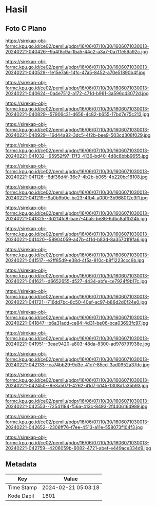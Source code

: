 # Hasil

## Foto C Plano

https://sirekap-obj-formc.kpu.go.id/ce02/pemilu/pdpr/16/06/07/10/30/1606071030013-20240221-040426--9a4f8c9a-1ba5-44c2-a3a7-0a7f1e59a92c.jpg

https://sirekap-obj-formc.kpu.go.id/ce02/pemilu/pdpr/16/06/07/10/30/1606071030013-20240221-040529--1e15e7a6-14fc-47a5-8452-a70e51890b4f.jpg

https://sirekap-obj-formc.kpu.go.id/ce02/pemilu/pdpr/16/06/07/10/30/1606071030013-20240221-040624--0a4e7512-a172-471d-b961-3a596c43072d.jpg

https://sirekap-obj-formc.kpu.go.id/ce02/pemilu/pdpr/16/06/07/10/30/1606071030013-20240221-040829--57906c31-d656-4c82-b655-17bd7e75c213.jpg

https://sirekap-obj-formc.kpu.go.id/ce02/pemilu/pdpr/16/06/07/10/30/1606071030013-20240221-040929--16d44a92-3dc5-4f2b-bee9-503cd308f029.jpg

https://sirekap-obj-formc.kpu.go.id/ce02/pemilu/pdpr/16/06/07/10/30/1606071030013-20240221-041032--95952f97-17f3-4136-bd40-4d8c8bbb9655.jpg

https://sirekap-obj-formc.kpu.go.id/ce02/pemilu/pdpr/16/06/07/10/30/1606071030013-20240221-041126--6df36d4f-36c7-4b2b-b065-4b220bc18108.jpg

https://sirekap-obj-formc.kpu.go.id/ce02/pemilu/pdpr/16/06/07/10/30/1606071030013-20240221-041219--9a0b9b0e-bc23-4fb4-a000-3b9680f2c3f1.jpg

https://sirekap-obj-formc.kpu.go.id/ce02/pemilu/pdpr/16/06/07/10/30/1606071030013-20240221-041325--3d214fc8-bae7-4ba5-be86-6dbc8affb24b.jpg

https://sirekap-obj-formc.kpu.go.id/ce02/pemilu/pdpr/16/06/07/10/30/1606071030013-20240221-041420--58904059-a47b-4f1d-b83d-8a35701f8fa6.jpg

https://sirekap-obj-formc.kpu.go.id/ce02/pemilu/pdpr/16/06/07/10/30/1606071030013-20240221-041517--e2ff85d9-e38d-4f5a-810c-b8f1223ccc6b.jpg

https://sirekap-obj-formc.kpu.go.id/ce02/pemilu/pdpr/16/06/07/10/30/1606071030013-20240221-041621--d6652655-d527-4434-abfe-ce7924f9b17c.jpg

https://sirekap-obj-formc.kpu.go.id/ce02/pemilu/pdpr/16/06/07/10/30/1606071030013-20240221-041721--716dd7bc-8c50-40ef-ac97-b86d2d0f24e0.jpg

https://sirekap-obj-formc.kpu.go.id/ce02/pemilu/pdpr/16/06/07/10/30/1606071030013-20240221-041847--b6a31add-ce84-4d31-be06-bca03693fc97.jpg

https://sirekap-obj-formc.kpu.go.id/ce02/pemilu/pdpr/16/06/07/10/30/1606071030013-20240221-041951--3eae9420-a803-48da-8300-ad978791938e.jpg

https://sirekap-obj-formc.kpu.go.id/ce02/pemilu/pdpr/16/06/07/10/30/1606071030013-20240221-042133--ca74bb29-9d3e-41c7-85cd-3ad0952a37dc.jpg

https://sirekap-obj-formc.kpu.go.id/ce02/pemilu/pdpr/16/06/07/10/30/1606071030013-20240221-042450--9e3a5071-4262-41d7-b145-1308d1a35b93.jpg

https://sirekap-obj-formc.kpu.go.id/ce02/pemilu/pdpr/16/06/07/10/30/1606071030013-20240221-042553--72541184-f56a-413c-8493-2f440616d989.jpg

https://sirekap-obj-formc.kpu.go.id/ce02/pemilu/pdpr/16/06/07/10/30/1606071030013-20240221-042652--2306ff76-f7ee-4513-a11e-558073f104f3.jpg

https://sirekap-obj-formc.kpu.go.id/ce02/pemilu/pdpr/16/06/07/10/30/1606071030013-20240221-042759--4206059b-6082-4721-abef-e449ace334d9.jpg


## Metadata

| Key        | Value               |
| ---------- | ------------------- |
| Time Stamp | 2024-02-21 05:03:18 |
| Kode Dapil | 1601                |



